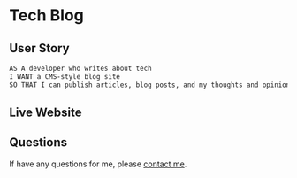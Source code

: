 # Tech Blog

## User Story

```md
AS A developer who writes about tech
I WANT a CMS-style blog site
SO THAT I can publish articles, blog posts, and my thoughts and opinions
```

## Live Website


## Questions
If have any questions for me, please [contact me](mailto:frankie01marie@yahoo.com).
